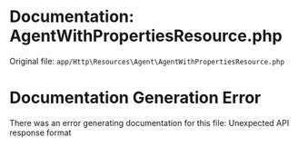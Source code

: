 # Documentation: AgentWithPropertiesResource.php

Original file: `app/Http\Resources\Agent\AgentWithPropertiesResource.php`

# Documentation Generation Error

There was an error generating documentation for this file: Unexpected API response format